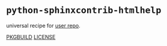 # `python-sphinxcontrib-htmlhelp`

universal recipe for [user repo](../themartiancompany/ur).

[PKGBUILD](PKGBUILD)
[LICENSE](COPYING)
